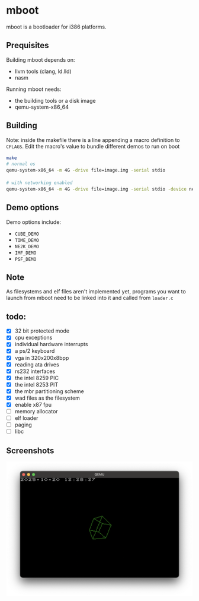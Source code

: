 # mboot
mboot is a bootloader for i386 platforms.

## Prequisites
Building mboot depends on:
 - llvm tools (clang, ld.lld)
 - nasm

Running mboot needs:
 - the building tools or a disk image
 - qemu-system-x86_64

## Building
Note: inside the makefile there is a line appending a macro definition to `CFLAGS`. Edit the macro's value to bundle different demos to run on boot
```sh
make
# normal os
qemu-system-x86_64 -m 4G -drive file=image.img -serial stdio

# with networking enabled
qemu-system-x86_64 -m 4G -drive file=image.img -serial stdio -device ne2k_pci,netdev=n0 -netdev user,id=n0 -object filter-dump,id=f1,netdev=n0,file=netdump.pcap
```

## Demo options
Demo options include:
- `CUBE_DEMO`
- `TIME_DEMO`
- `NE2K_DEMO`
- `IMF_DEMO`
- `PSF_DEMO`

## Note
As filesystems and elf files aren't implemented yet, programs you want to launch from mboot need to be linked into it and called from `loader.c`

## todo:
- [x] 32 bit protected mode
- [x] cpu exceptions
- [x] individual hardware interrupts
- [x] a ps/2 keyboard
- [x] vga in 320x200x8bpp
- [x] reading ata drives
- [x] rs232 interfaces
- [x] the intel 8259 PIC
- [x] the intel 8253 PIT
- [x] the mbr partitioning scheme
- [x] wad files as the filesystem
- [x] enable x87 fpu
- [ ] memory allocator
- [ ] elf loader
- [ ] paging
- [ ] libc

## Screenshots
![mboot running in qemu](screenshots/mboot_sc.png)
